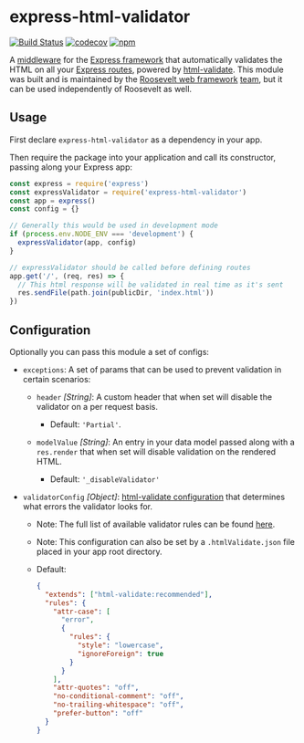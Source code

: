 # express-html-validator

[![Build Status](https://github.com/rooseveltframework/express-html-validator/workflows/CI/badge.svg
)](https://github.com/rooseveltframework/express-html-validator/actions?query=workflow%3ACI) [![codecov](https://codecov.io/gh/rooseveltframework/express-html-validator/branch/master/graph/badge.svg)](https://codecov.io/gh/rooseveltframework/express-html-validator) [![npm](https://img.shields.io/npm/v/express-html-validator.svg)](https://www.npmjs.com/package/express-html-validator)

A [middleware](https://expressjs.com/en/guide/using-middleware.html) for the [Express framework](https://expressjs.com) that automatically validates the HTML on all your [Express routes](https://expressjs.com/en/guide/routing.html), powered by [html-validate](https://html-validate.org/). This module was built and is maintained by the [Roosevelt web framework](https://github.com/rooseveltframework/roosevelt) [team](https://github.com/orgs/rooseveltframework/people), but it can be used independently of Roosevelt as well.

## Usage

First declare `express-html-validator` as a dependency in your app.

Then require the package into your application and call its constructor, passing along your Express app:

```js
const express = require('express')
const expressValidator = require('express-html-validator')
const app = express()
const config = {}

// Generally this would be used in development mode
if (process.env.NODE_ENV === 'development') {
  expressValidator(app, config)
}

// expressValidator should be called before defining routes
app.get('/', (req, res) => {
  // This html response will be validated in real time as it's sent
  res.sendFile(path.join(publicDir, 'index.html'))
})
```

## Configuration

Optionally you can pass this module a set of configs:

- `exceptions`: A set of params that can be used to prevent validation in certain scenarios:

  - `header` *[String]*: A custom header that when set will disable the validator on a per request basis.

    - Default: `'Partial'`.

  - `modelValue` *[String]*: An entry in your data model passed along with a `res.render` that when set will disable validation on the rendered HTML.

    - Default: `'_disableValidator'`

- `validatorConfig` *[Object]*: [html-validate configuration](https://html-validate.org/usage/#configuration) that determines what errors the validator looks for.

  - Note: The full list of available validator rules can be found [here](https://html-validate.org/rules/).

  - Note: This configuration can also be set by a `.htmlValidate.json` file placed in your app root directory.

  - Default:

    ```json
    {
      "extends": ["html-validate:recommended"],
      "rules": {
        "attr-case": [
          "error",
          {
            "rules": {
              "style": "lowercase",
              "ignoreForeign": true
            }
          }
        ],
        "attr-quotes": "off",
        "no-conditional-comment": "off",
        "no-trailing-whitespace": "off",
        "prefer-button": "off"
      }
    }
    ```
